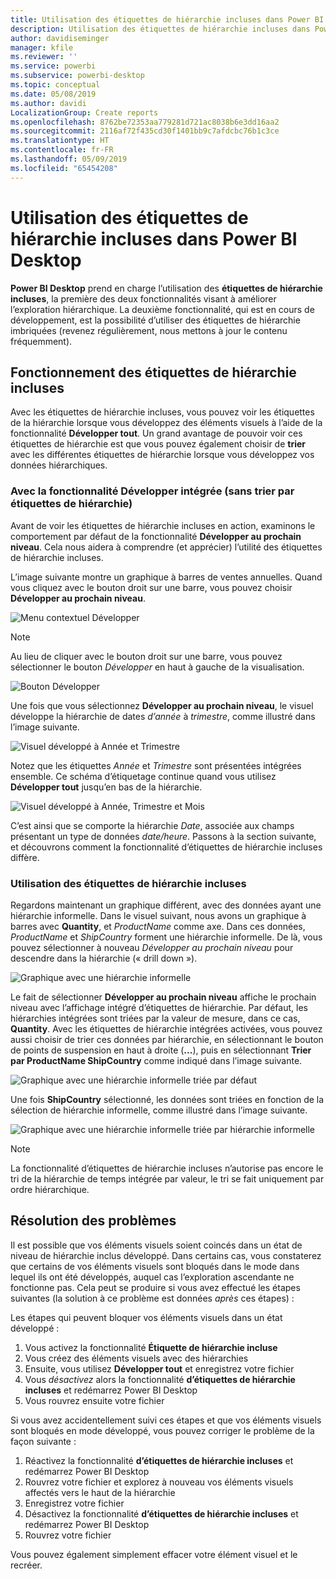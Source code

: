 ```yaml
---
title: Utilisation des étiquettes de hiérarchie incluses dans Power BI Desktop
description: Utilisation des étiquettes de hiérarchie incluses dans Power BI Desktop
author: davidiseminger
manager: kfile
ms.reviewer: ''
ms.service: powerbi
ms.subservice: powerbi-desktop
ms.topic: conceptual
ms.date: 05/08/2019
ms.author: davidi
LocalizationGroup: Create reports
ms.openlocfilehash: 8762be72353aa779281d721ac8038b6e3dd16aa2
ms.sourcegitcommit: 2116af72f435cd30f1401bb9c7afdcbc76b1c3ce
ms.translationtype: HT
ms.contentlocale: fr-FR
ms.lasthandoff: 05/09/2019
ms.locfileid: "65454208"
---
```

# <a name="use-inline-hierarchy-labels-in-power-bi-desktop"></a>Utilisation des étiquettes de hiérarchie incluses dans Power BI Desktop
**Power BI Desktop** prend en charge l’utilisation des **étiquettes de hiérarchie incluses**, la première des deux fonctionnalités visant à améliorer l’exploration hiérarchique. La deuxième fonctionnalité, qui est en cours de développement, est la possibilité d’utiliser des étiquettes de hiérarchie imbriquées (revenez régulièrement, nous mettons à jour le contenu fréquemment).   

## <a name="how-inline-hierarchy-labels-work"></a>Fonctionnement des étiquettes de hiérarchie incluses
Avec les étiquettes de hiérarchie incluses, vous pouvez voir les étiquettes de la hiérarchie lorsque vous développez des éléments visuels à l’aide de la fonctionnalité **Développer tout**. Un grand avantage de pouvoir voir ces étiquettes de hiérarchie est que vous pouvez également choisir de **trier** avec les différentes étiquettes de hiérarchie lorsque vous développez vos données hiérarchiques.

### <a name="using-the-built-in-expand-feature-without-sorting-by-hierarchy-labels"></a>Avec la fonctionnalité Développer intégrée (sans trier par étiquettes de hiérarchie)
Avant de voir les étiquettes de hiérarchie incluses en action, examinons le comportement par défaut de la fonctionnalité **Développer au prochain niveau**. Cela nous aidera à comprendre (et apprécier) l’utilité des étiquettes de hiérarchie incluses.

L’image suivante montre un graphique à barres de ventes annuelles. Quand vous cliquez avec le bouton droit sur une barre, vous pouvez choisir **Développer au prochain niveau**.

![Menu contextuel Développer](media/desktop-inline-hierarchy-labels/desktop-inline-hierarchy-labels-menu.png)

> [!NOTE]
> Au lieu de cliquer avec le bouton droit sur une barre, vous pouvez sélectionner le bouton *Développer* en haut à gauche de la visualisation.

  ![Bouton Développer](media/desktop-inline-hierarchy-labels/desktop-inline-hierarchy-labels-expand-button-finger.png)


Une fois que vous sélectionnez **Développer au prochain niveau**, le visuel développe la hiérarchie de dates *d’année* à *trimestre*, comme illustré dans l’image suivante.

![Visuel développé à Année et Trimestre](media/desktop-inline-hierarchy-labels/desktop-inline-hierarchy-labels-qty-year-quarter.png)

Notez que les étiquettes *Année* et *Trimestre* sont présentées intégrées ensemble. Ce schéma d’étiquetage continue quand vous utilisez **Développer tout** jusqu’en bas de la hiérarchie.

![Visuel développé à Année, Trimestre et Mois](media/desktop-inline-hierarchy-labels/desktop-inline-hierarchy-labels-qty-year-quarter-month.png)

C’est ainsi que se comporte la hiérarchie *Date*, associée aux champs présentant un type de données *date/heure*. Passons à la section suivante, et découvrons comment la fonctionnalité d’étiquettes de hiérarchie incluses diffère.

### <a name="using-inline-hierarchy-labels"></a>Utilisation des étiquettes de hiérarchie incluses
Regardons maintenant un graphique différent, avec des données ayant une hiérarchie informelle. Dans le visuel suivant, nous avons un graphique à barres avec **Quantity**, et *ProductName* comme axe. Dans ces données, *ProductName* et *ShipCountry* forment une hiérarchie informelle. De là, vous pouvez sélectionner à nouveau *Développer au prochain niveau* pour descendre dans la hiérarchie (« drill down »).

![Graphique avec une hiérarchie informelle](media/desktop-inline-hierarchy-labels/desktop-inline-hierarchy-labels-informal-top-expand.png)

Le fait de sélectionner **Développer au prochain niveau** affiche le prochain niveau avec l’affichage intégré d’étiquettes de hiérarchie. Par défaut, les hiérarchies intégrées sont triées par la valeur de mesure, dans ce cas, **Quantity**. Avec les étiquettes de hiérarchie intégrées activées, vous pouvez aussi choisir de trier ces données par hiérarchie, en sélectionnant le bouton de points de suspension en haut à droite (**...**), puis en sélectionnant **Trier par ProductName ShipCountry** comme indiqué dans l’image suivante.

![Graphique avec une hiérarchie informelle triée par défaut](media/desktop-inline-hierarchy-labels/desktop-inline-hierarchy-labels-informal-sort-quantity.png)

Une fois **ShipCountry** sélectionné, les données sont triées en fonction de la sélection de hiérarchie informelle, comme illustré dans l’image suivante.

![Graphique avec une hiérarchie informelle triée par hiérarchie informelle](media/desktop-inline-hierarchy-labels/desktop-inline-hierarchy-labels-informal-sorted.png)

> [!NOTE]
> La fonctionnalité d’étiquettes de hiérarchie incluses n’autorise pas encore le tri de la hiérarchie de temps intégrée par valeur, le tri se fait uniquement par ordre hiérarchique.
> 
> 

## <a name="troubleshooting"></a>Résolution des problèmes
Il est possible que vos éléments visuels soient coincés dans un état de niveau de hiérarchie inclus développé. Dans certains cas, vous constaterez que certains de vos éléments visuels sont bloqués dans le mode dans lequel ils ont été développés, auquel cas l’exploration ascendante ne fonctionne pas. Cela peut se produire si vous avez effectué les étapes suivantes (la solution à ce problème est données *après* ces étapes) :

Les étapes qui peuvent bloquer vos éléments visuels dans un état développé :

1. Vous activez la fonctionnalité **Étiquette de hiérarchie incluse**
2. Vous créez des éléments visuels avec des hiérarchies
3. Ensuite, vous utilisez **Développer tout** et enregistrez votre fichier
4. Vous *désactivez* alors la fonctionnalité **d’étiquettes de hiérarchie incluses** et redémarrez Power BI Desktop
5. Vous rouvrez ensuite votre fichier

Si vous avez accidentellement suivi ces étapes et que vos éléments visuels sont bloqués en mode développé, vous pouvez corriger le problème de la façon suivante :

1. Réactivez la fonctionnalité **d’étiquettes de hiérarchie incluses** et redémarrez Power BI Desktop
2. Rouvrez votre fichier et explorez à nouveau vos éléments visuels affectés vers le haut de la hiérarchie
3. Enregistrez votre fichier
4. Désactivez la fonctionnalité **d’étiquettes de hiérarchie incluses** et redémarrez Power BI Desktop
5. Rouvrez votre fichier

Vous pouvez également simplement effacer votre élément visuel et le recréer.

